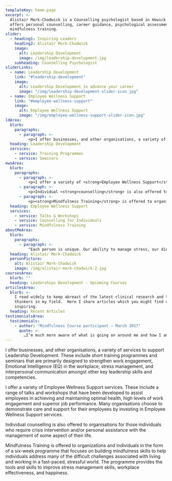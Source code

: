 ```yaml
---
templateKey: home-page
excerpt: >-
  Alistair Mork-Chadwick is a Counselling psychologist based in Howick. He
  offers personal counselling, career guidance, psychological assessments and
  mindfulness training.
slider:
  - heading1: Inspiring Leaders
    heading2: Alistair Mork-Chadwick
    image:
      alt: Leadership Development
      image: /img/leadership-development.jpg
    subheading: Counselling Psychologist
sliderLinks:
  - name: Leadership Development
    link: "#leadership-development"
    image:
      alt: Leadership Development to advance your career
      image: "/img/leadership-development-slider-icon.jpg"
  - name: Employee Wellness Support
    link: "#employee-wellness-support"
    image:
      alt: Employee Wellness Support
      image: "/img/employee-wellness-support-slider-icon.jpg"
ldArea:
  blurb:
    paragraphs:
      - paragraph: >-
          <p>I offer businesses, and other organisations, a variety of services to support <strong>Leadership Development</strong>. These include short <strong>training programmes</strong> and <strong>seminars</strong> that are primarily designed to strengthen work engagement, Emotional Intelligence (EQ) in the workplace, stress management, and interpersonal communication amongst other key leadership skills and competencies.</p>
  heading: Leadership Development
  services:
    - service: Training Programmes
    - service: Seminars
ewsArea:
  blurb:
    paragraphs:
      - paragraph: >-
          <p>I offer a variety of <strong>Employee Wellness Support</strong> services. These include a range of <strong>talks and workshops</strong> that have been developed to assist employees in achieving and maintaining optimal health, high levels of work engagement and superior job performance. Many organisations choose to demonstrate care and support for their employees by investing in Employee Wellness Support services.</p>
      - paragraph: >-
          <p>Individual <strong>counselling</strong> is also offered to organisations for those individuals who require crisis intervention and/or personal assistance with the management of some aspect of their life.</p>
      - paragraph: >-
          <p><strong>Mindfulness Training</strong> is offered to organizations and individuals in the form of a <strong>six-week</strong> programme that focuses on building mindfulness skills to help individuals address many of the difficult challenges associated with living and working in a fast-paced, stressful world.  The programme provides the tools and skills to improve stress management skills, workplace effectiveness, and happiness.</p>
  heading: Employee Wellness Support
  services:
    - service: Talks & Workshops
    - service: Counselling for Individuals
    - service: Mindfulness Training
aboutMeArea:
  blurb:
    paragraphs:
      - paragraph: >-
          "Each person is unique. Our ability to manage stress, our dietary and movement habits, and our relationships, amongst other factors, all affect our mental health, including our emotional and intellectual functioning. In other words, there are multiple factors that play a role in determining whether an individual is able to sustain high levels of work engagement, happiness and productivity in the workplace."
  heading: Alistair Mork-Chadwick
  personPicture:
    alt: Alistair Mork-Chadwick
    image: /img/alistair-mork-chadwick-2.jpg
coursesArea:
  blurb: ""
  heading: Leaderships Development - Upcoming Courses
articlesArea:
  blurb: >-
    I read widely to keep abreast of the latest clinical research and the top
    thinkers in my field.  Here I share articles which you might find useful or
    inspiring.
  heading: Recent Articles
testimonialsArea:
  testimonials:
    - author: "Mindfulness Course participant – March 2017"
      quote: >-
        …I’m much more aware of what is going on around me and how I am feeling… I take stock of what is happening and, when flustered, use the techniques to keep me grounded and less emotional…
---
```


I offer businesses, and other organisations, a variety of services to support Leadership Development. These include short training programmes and seminars that are primarily designed to strengthen work engagement, Emotional Intelligence (EQ) in the workplace, stress management, and interpersonal communication amongst other key leadership skills and competencies.

I offer a variety of Employee Wellness Support services. These include a range of talks and workshops that have been developed to assist employees in achieving and maintaining optimal health, high levels of work engagement and superior job performance. Many organisations choose to demonstrate care and support for their employees by investing in Employee Wellness Support services.

Individual counselling is also offered to organisations for those individuals who require crisis intervention and/or personal assistance with the management of some aspect of their life.

Mindfulness Training is offered to organizations and individuals in the form of a six-week programme that focuses on building mindfulness skills to help individuals address many of the difficult challenges associated with living and working in a fast-paced, stressful world. The programme provides the tools and skills to improve stress management skills, workplace effectiveness, and happiness.
